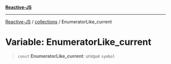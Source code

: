 [**Reactive-JS**](../../README.md)

***

[Reactive-JS](../../README.md) / [collections](../README.md) / EnumeratorLike\_current

# Variable: EnumeratorLike\_current

> `const` **EnumeratorLike\_current**: unique `symbol`
